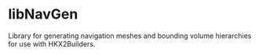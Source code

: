 # libNavGen

Library for generating navigation meshes and bounding volume hierarchies for use with HKX2Builders.
